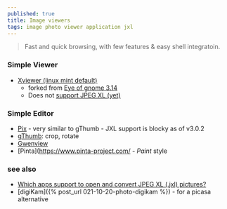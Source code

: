```yaml
---
published: true
title: Image viewers
tags: image photo viewer application jxl
---
```

> Fast and quick browsing, with few features & easy shell integratoin.

### Simple Viewer

- [Xviewer (linux mint default)](https://github.com/linuxmint/xviewer)
	- forked from [Eye of gnome 3.14](https://projects-old.gnome.org/eog/)
    - Does not [support JPEG XL (yet)](https://github.com/linuxmint/xviewer/issues/162)
    
### Simple Editor
- [Pix](https://github.com/linuxmint/pix#pix) - very similar to gThumb - JXL support is blocky as of v3.0.2
- [gThumb](https://gitlab.gnome.org/GNOME/gthumb/#gthumb): crop, rotate
- [Gwenview](https://apps.kde.org/gwenview/)
- [Pinta](https://www.pinta-project.com/ - _Paint_ style

### see also
- [Which apps support to open and convert JPEG XL (.jxl) pictures?](https://askubuntu.com/questions/1332041/which-apps-support-to-open-and-convert-jpeg-xl-jxl-pictures)
- [digiKam]({% post_url 021-10-20-photo-digikam %}) - for a picasa alternative
